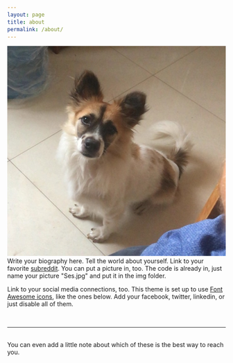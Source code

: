 ```yaml
---
layout: page
title: about
permalink: /about/
---
```


<img class="col one right" src="/img/Ses.jpg">    

<br/>
Write your biography here. Tell the world about yourself. Link to your favorite <a href="http://reddit.com" target="blank">subreddit</a>. You can put a picture in, too. The code is already in, just name your picture "Ses.jpg" and put it in the img folder. 

Link to your social media connections, too. This theme is set up to use <a href="http://fortawesome.github.io/Font-Awesome/" target="blank">Font Awesome icons</a>, like the ones below. Add your facebook, twitter, linkedin, or just disable all of them. 


<br/>
<hr/>
<br/>
<span class="contacticon center">
	<a href="mailto:you@example.com"><i class="fa fa-envelope-square"></i></a>
	<a href="https://github.com/regineerika" target="_blank"><i class="fa fa-github-square"></i></a>
</span>


<div class="col three caption">
	You can even add a little note about which of these is the best way to reach you.
</div>

